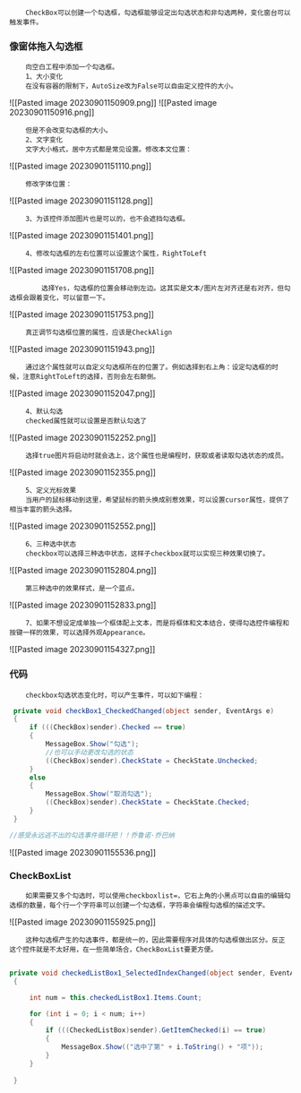 		CheckBox可以创建一个勾选框，勾选框能够设定出勾选状态和非勾选两种，变化窗台可以触发事件。

### 像窗体拖入勾选框

		向空白工程中添加一个勾选框。
		1、大小变化
		在没有容器的限制下，AutoSize改为False可以自由定义控件的大小。

![[Pasted image 20230901150909.png]]
![[Pasted image 20230901150916.png]]

		但是不会改变勾选框的大小。
		2、文字变化
		文字大小格式，居中方式都是常见设置。修改本文位置：

![[Pasted image 20230901151110.png]]

		修改字体位置：

![[Pasted image 20230901151128.png]]

		3、为该控件添加图片也是可以的，也不会遮挡勾选框。

![[Pasted image 20230901151401.png]]

		4、修改勾选框的左右位置可以设置这个属性，RightToLeft

![[Pasted image 20230901151708.png]]

			选择Yes，勾选框的位置会移动到左边。这其实是文本/图片左对齐还是右对齐，但勾选框会跟着变化，可以留意一下。

![[Pasted image 20230901151753.png]]

		真正调节勾选框位置的属性，应该是CheckAlign

![[Pasted image 20230901151943.png]]

		通过这个属性就可以自定义勾选框所在的位置了。例如选择到右上角：设定勾选框的时候，注意RightToLeft的选择，否则会左右颠倒。

![[Pasted image 20230901152047.png]]

		4、默认勾选
		checked属性就可以设置是否默认勾选了

![[Pasted image 20230901152252.png]]
		
		选择true图片将启动时就会选上，这个属性也是编程时，获取或者读取勾选状态的成员。

![[Pasted image 20230901152355.png]]

		5、定义光标效果
		当用户的鼠标移动到这里，希望鼠标的箭头换成别惹效果，可以设置cursor属性，提供了相当丰富的箭头选择。

![[Pasted image 20230901152552.png]]

		6、三种选中状态
		checkbox可以选择三种选中状态，这样子checkbox就可以实现三种效果切换了。

![[Pasted image 20230901152804.png]]

		第三种选中的效果样式，是一个蓝点。

![[Pasted image 20230901152833.png]]

		7、如果不想设定成单独一个框体配上文本，而是将框体和文本结合，使得勾选控件编程和按键一样的效果，可以选择外观Appearance。

![[Pasted image 20230901154327.png]]


### 代码

		checkbox勾选状态变化时，可以产生事件，可以如下编程：

```C#
 private void checkBox1_CheckedChanged(object sender, EventArgs e)
 {
     if (((CheckBox)sender).Checked == true)
     {
         MessageBox.Show("勾选");
         //也可以手动更改勾选的状态
         ((CheckBox)sender).CheckState = CheckState.Unchecked;
     }
     else
     {
         MessageBox.Show("取消勾选");
         ((CheckBox)sender).CheckState = CheckState.Checked;
     }
 }

//感受永远逃不出的勾选事件循环把！！乔鲁诺·乔巴纳

```

![[Pasted image 20230901155536.png]]


### CheckBoxList

		如果需要又多个勾选时，可以使用checkboxlist=，它右上角的小黑点可以自由的编辑勾选框的数量，每个行一个字符串可以创建一个勾选框，字符串会编程勾选框的描述文字。

![[Pasted image 20230901155925.png]]

		这种勾选框产生的勾选事件，都是统一的，因此需要程序对具体的勾选框做出区分。反正这个控件就是不太好用，在一些简单场合，CheckBoxList要更方便。

```C#

private void checkedListBox1_SelectedIndexChanged(object sender, EventArgs e)
 {

     int num = this.checkedListBox1.Items.Count;

     for (int i = 0; i < num; i++)
     {
         if (((CheckedListBox)sender).GetItemChecked(i) == true)
         {
             MessageBox.Show(("选中了第" + i.ToString() + "项"));
         }
     }
     
 }

```
